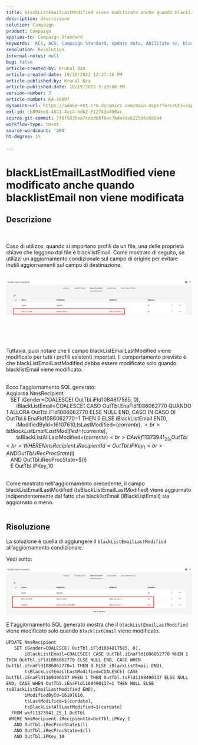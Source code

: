 ```yaml
---
title: blackListEmailLastModified viene modificato anche quando blacklistEmail non viene modificata
description: Descrizione
solution: Campaign
product: Campaign
applies-to: Campaign Standard
keywords: 'KCS, ACS, Campaign Standard, Update data, Abilitato se, blacklistEmail, blackListEmailLastModified'
resolution: Resolution
internal-notes: null
bug: false
article-created-by: Krunal Oza
article-created-date: 10/19/2022 12:27:36 PM
article-published-by: Krunal Oza
article-published-date: 10/19/2022 5:20:08 PM
version-number: 3
article-number: KA-16897
dynamics-url: https://adobe-ent.crm.dynamics.com/main.aspx?forceUCI=1&pagetype=entityrecord&etn=knowledgearticle&id=632ed366-a94f-ed11-bba2-00224808679b
exl-id: cb8946e8-4841-4cc4-bdb2-f12743a498ac
source-git-commit: 7f0f5035ea7cebd60f6ec7bda9de6225b6c602a4
workflow-type: tm+mt
source-wordcount: '204'
ht-degree: 1%

---
```


# blackListEmailLastModified viene modificato anche quando blacklistEmail non viene modificata

## Descrizione

 <br><br>Caso di utilizzo: quando si importano profili da un file, una delle proprietà chiave che leggono dal file è blacklistEmail. Come mostrato di seguito, se utilizzi un aggiornamento condizionale sul campo di origine per evitare inutili aggiornamenti sul campo di destinazione.

<br>![](assets/___642ed366-a94f-ed11-bba2-00224808679b___.jpeg)<br><br> <br><br> <br><br>Tuttavia, puoi notare che il campo blackListEmailLastModified viene modificato per tutti i profili esistenti importati. Il comportamento previsto è che blackListEmailLastModified debba essere modificato solo quando blacklistEmail viene modificato.

<br>Ecco l&#39;aggiornamento SQL generato:
<br>Aggiorna NmsRecipient 
<br>   SET iGender=COALESCE( OutTbl.iFld1084817585, 0),
<br>       iBlackListEmail=COALESCE( CASO OutTbl.EnaFld1086062770 QUANDO 1 ALLORA OutTbl.iFld1086062770 ELSE NULL END, CASO IN CASO DI OutTbl.ii EnaFld1086062770=1 THEN 0 ELSE iBlackListEmail END),
<br>       iModifiedById=16107610,tsLastModified=$(corrente),
<br>       tsBlackListEmailLastModified=$(corrente),
<br>       tsBlackListAllLastModified=$(corrente) 
<br>  DA wkf11373941_23_1 OutTbl 
<br> WHERE NmsRecipient.iRecipientId=OutTbl.iPKey_1 
<br>   AND OutTbl.iRecProcState$(l) 
<br>   AND OutTbl.iRecProcState=$(l) 
<br>   E OutTbl.iPKey_10


<br>Come mostrato nell&#39;aggiornamento precedente, il campo blackListEmailLastModified (tsBlackListEmailLastModified) viene aggiornato indipendentemente dal fatto che blacklistEmail (iBlackListEmail) sia aggiornato o meno.
<br> 

## Risoluzione


La soluzione è quella di aggiungere il `blackListEmailLastModified` all’aggiornamento condizionale.

Vedi sotto:

![](assets/46d6b7ee-ab97-eb11-b1ac-002248093c2a.png)

E l&#39;aggiornamento SQL generato mostra che il `blackListEmailLastModified` viene modificato solo quando `blacklistEmail` viene modificato.




```
UPDATE NmsRecipient 
   SET iGender=COALESCE( OutTbl.iFld1084817585, 0),
       iBlackListEmail=COALESCE( CASE OutTbl.iEnaFld1086062770 WHEN 1 THEN OutTbl.iFld1086062770 ELSE NULL END, CASE WHEN OutTbl.iEnaFld1086062770=1 THEN 0 ELSE iBlackListEmail END),
       tsBlackListEmailLastModified=COALESCE( CASE OutTbl.iEnaFld1169490137 WHEN 1 THEN OutTbl.tsFld1169490137 ELSE NULL END, CASE WHEN OutTbl.iEnaFld1169490137=1 THEN NULL ELSE tsBlackListEmailLastModified END),
       iModifiedById=16107610,
       tsLastModified=$(curdate),
       tsBlackListAllLastModified=$(curdate) 
  FROM wkf11373941_25_1 OutTbl 
 WHERE NmsRecipient.iRecipientId=OutTbl.iPKey_1 
   AND OutTbl.iRecProcState$(l) 
   AND OutTbl.iRecProcState=$(l) 
   AND OutTbl.iPKey_10
```
